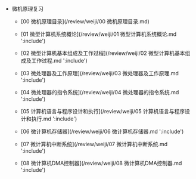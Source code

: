 <!-- _sidebar.md -->

- 微机原理复习

  - [00 微机原理目录](/review/weiji/00 微机原理目录.md) 

  * [01 微型计算机系统概论](/review/weiji/01 微型计算机系统概论.md ':include') 

  * [02 微型计算机基本组成及工作过程](/review/weiji/02 微型计算机基本组成及工作过程.md ':include') 

  * [03 微处理器及工作原理](/review/weiji/03 微处理器及工作原理.md ':include') 

  * [04 微处理器的指令系统](/review/weiji/04 微处理器的指令系统.md ':include') 

  * [05 计算机语言与程序设计和执行](/review/weiji/05 计算机语言与程序设计和执行.md ':include') 

  * [06 微计算机存储器](/review/weiji/06 微计算机存储器.md ':include') 

  * [07 微计算机中断系统](/review/weiji/07 微计算机中断系统.md ':include') 

  * [08 微计算机DMA控制器](/review/weiji/08 微计算机DMA控制器.md ':include') 

